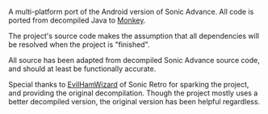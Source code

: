 A multi-platform port of the Android version of Sonic Advance.
All code is ported from decompiled Java to [Monkey](https://github.com/blitz-research/monkey).

The project's source code makes the assumption that all
dependencies will be resolved when the project is "finished".

All source has been adapted from decompiled Sonic Advance
source code, and should at least be functionally accurate.

Special thanks to [EvilHamWizard](https://forums.sonicretro.org/?showtopic=33173) of Sonic Retro for sparking the project, and
providing the original decompilation. Though the project mostly uses a better
decompiled version, the original version has been helpful regardless.